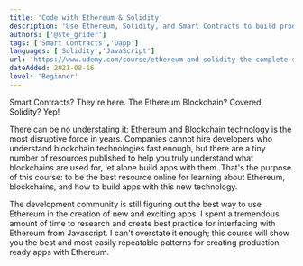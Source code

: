```yaml
---
title: 'Code with Ethereum & Solidity'
description: 'Use Ethereum, Solidity, and Smart Contracts to build production-ready apps based on the blockchain'
authors: ['@ste_grider']
tags: ['Smart Contracts','Dapp']
languages: ['Solidity','JavaScript']
url: 'https://www.udemy.com/course/ethereum-and-solidity-the-complete-developers-guide/'
dateAdded: 2021-08-16
level: 'Beginner'
---
```


Smart Contracts? They're here.  The Ethereum Blockchain?  Covered.  Solidity?  Yep!

There can be no understating it: Ethereum and Blockchain technology is the most disruptive force in years.  Companies cannot hire developers who understand blockchain technologies fast enough, but there are a tiny number of resources published to help you truly understand what blockchains are used for, let alone build apps with them.  That's the purpose of this course: to be the best resource online for learning about Ethereum, blockchains, and how to build apps with this new technology.

The development community is still figuring out the best way to use Ethereum in the creation of new and exciting apps.  I spent a tremendous amount of time to research and create best practice for interfacing with Ethereum from Javascript.  I can't overstate it enough; this course will show you the best and most easily repeatable patterns for creating production-ready apps with Ethereum.
